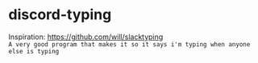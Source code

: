 # discord-typing

Inspiration: https://github.com/will/slacktyping  
`A very good program that makes it so it says i'm typing when anyone else is typing`

